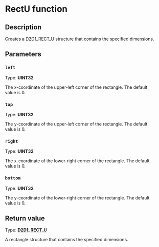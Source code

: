 # RectU function

## Description

Creates a [D2D1_RECT_U](https://learn.microsoft.com/windows/desktop/Direct2D/d2d1-rect-u) structure that contains the specified dimensions.

## Parameters

### `left`

Type: **UINT32**

The x-coordinate of the upper-left corner of the rectangle. The default value is 0.

### `top`

Type: **UINT32**

The y-coordinate of the upper-left corner of the rectangle. The default value is 0.

### `right`

Type: **UINT32**

The x-coordinate of the lower-right corner of the rectangle. The default value is 0.

### `bottom`

Type: **UINT32**

The y-coordinate of the lower-right corner of the rectangle. The default value is 0.

## Return value

Type: **[D2D1_RECT_U](https://learn.microsoft.com/windows/desktop/Direct2D/d2d1-rect-u)**

A rectangle structure that contains the specified dimensions.